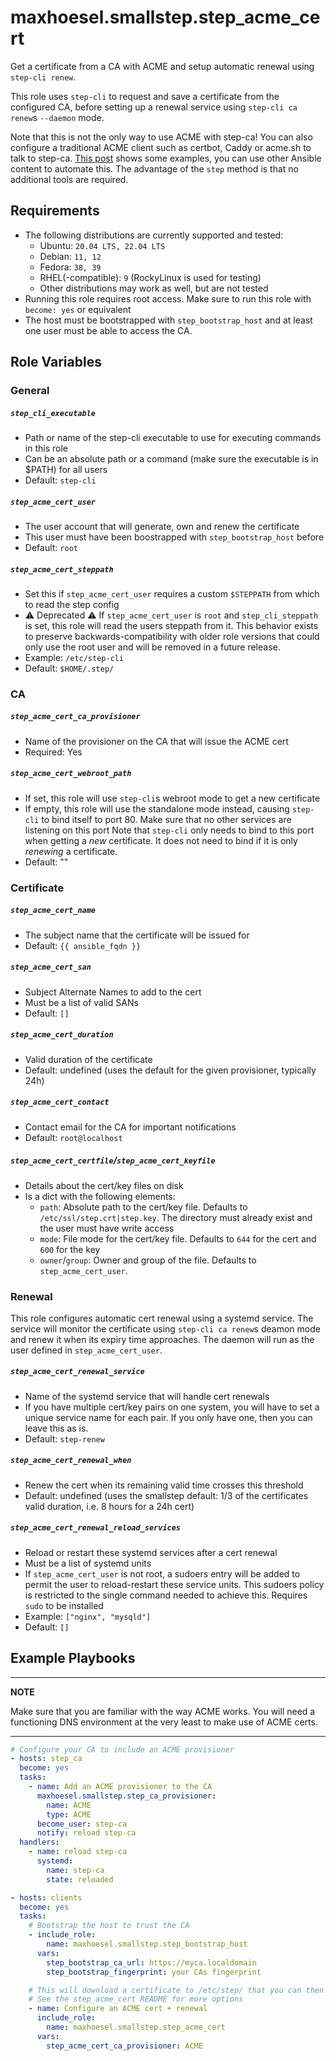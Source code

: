 # maxhoesel.smallstep.step_acme_cert

Get a certificate from a CA with ACME and setup automatic renewal using `step-cli renew`.

This role uses `step-cli` to request and save a certificate from the configured CA,
before setting up a renewal service using `step-cli ca renew`s `--daemon` mode.

Note that this is not the only way to use ACME with step-ca!
You can also configure a traditional ACME client such as certbot, Caddy or acme.sh to talk to step-ca.
[This post](https://smallstep.com/blog/private-acme-server/) shows some examples, you can use other Ansible content to automate this.
The advantage of the `step` method is that no additional tools are required.

## Requirements

- The following distributions are currently supported and tested:
  - Ubuntu: `20.04 LTS, 22.04 LTS`
  - Debian: `11, 12`
  - Fedora: `38, 39`
  - RHEL(-compatible): `9` (RockyLinux is used for testing)
  - Other distributions may work as well, but are not tested
- Running this role requires root access. Make sure to run this role with `become: yes` or equivalent
- The host must be bootstrapped with `step_bootstrap_host` and at least one user must be able to access the CA.

## Role Variables

### General

##### `step_cli_executable`
- Path or name of the step-cli executable to use for executing commands in this role
- Can be an absolute path or a command (make sure the executable is in $PATH) for all users
- Default: `step-cli`

##### `step_acme_cert_user`
- The user account that will generate, own and renew the certificate
- This user must have been boostrapped with `step_bootstrap_host` before
- Default: `root`

##### `step_acme_cert_steppath`
- Set this if `step_acme_cert_user` requires a custom `$STEPPATH` from which to read the step config
- ⚠️ Deprecated ⚠️ If `step_acme_cert_user` is `root` and `step_cli_steppath` is set, this role will read the users steppath from it.
  This behavior exists to preserve backwards-compatibility with older role versions that could only use the root user and will be removed in a future release.
- Example: `/etc/step-cli`
- Default: `$HOME/.step/`

### CA

##### `step_acme_cert_ca_provisioner`
- Name of the provisioner on the CA that will issue the ACME cert
- Required: Yes

##### `step_acme_cert_webroot_path`
- If set, this role will use `step-cli`s webroot mode to get a new certificate
- If empty, this role will use the standalone mode instead, causing `step-cli` to bind itself to port 80. Make sure that no other services are listening on this port
  Note that `step-cli` only needs to bind to this port when getting a *new* certificate. It does not need to bind if it is only *renewing* a certificate.
- Default: ""

### Certificate

##### `step_acme_cert_name`
- The subject name that the certificate will be issued for
- Default: `{{ ansible_fqdn }}`

##### `step_acme_cert_san`
- Subject Alternate Names to add to the cert
- Must be a list of valid SANs
- Default: `[]`

##### `step_acme_cert_duration`
- Valid duration of the certificate
- Default: undefined (uses the default for the given provisioner, typically 24h)

##### `step_acme_cert_contact`
- Contact email for the CA for important notifications
- Default: `root@localhost`

##### `step_acme_cert_certfile`/`step_acme_cert_keyfile`
- Details about the cert/key files on disk
- Is a dict with the following elements:
  - `path`: Absolute path to the cert/key file. Defaults to `/etc/ssl/step.crt|step.key`. The directory must already exist and the user must have write access
  - `mode`: File mode for the cert/key file. Defaults to `644` for the cert and `600` for the key
  - `owner`/`group`: Owner and group of the file. Defaults to `step_acme_cert_user`.

### Renewal

This role configures automatic cert renewal using a systemd service.
The service will monitor the certificate using `step-cli ca renew`s deamon mode and renew it when its expiry time approaches.
The daemon will run as the user defined in `step_acme_cert_user`.

##### `step_acme_cert_renewal_service`
- Name of the systemd service that will handle cert renewals
- If you have multiple cert/key pairs on one system, you will have to set a unique service name for each pair. If you only have one, then you can leave this as is.
- Default: `step-renew`

##### `step_acme_cert_renewal_when`
- Renew the cert when its remaining valid time crosses this threshold
- Default: undefined (uses the smallstep default: 1/3 of the certificates valid duration, i.e. 8 hours for a 24h cert)

##### `step_acme_cert_renewal_reload_services`
- Reload or restart these systemd services after a cert renewal
- Must be a list of systemd units
- If `step_acme_cert_user` is not root, a sudoers entry will be added to permit the user to reload-restart these service units.
  This sudoers policy is restricted to the single command needed to achieve this. Requires `sudo` to be installed
- Example: `["nginx", "mysqld"]`
- Default: `[]`

## Example Playbooks

---
**NOTE**

Make sure that you are familiar with the way ACME works. You will need a functioning DNS environment at the very least
to make use of ACME certs.

---

```yaml
# Configure your CA to include an ACME provisioner
- hosts: step_ca
  become: yes
  tasks:
    - name: Add an ACME provisioner to the CA
      maxhoesel.smallstep.step_ca_provisioner:
        name: ACME
        type: ACME
      become_user: step-ca
      notify: reload step-ca
  handlers:
    - name: reload step-ca
      systemd:
        name: step-ca
        state: reloaded

- hosts: clients
  become: yes
  tasks:
    # Bootstrap the host to trust the CA
    - include_role:
        name: maxhoesel.smallstep.step_bootstrap_host
      vars:
        step_bootstrap_ca_url: https://myca.localdomain
        step_bootstrap_fingerprint: your CAs fingerprint

    # This will download a certificate to /etc/step/ that you can then use in other applications.
    # See the step_acme_cert README for more options
    - name: Configure an ACME cert + renewal
      include_role:
        name: maxhoesel.smallstep.step_acme_cert
      vars:
        step_acme_cert_ca_provisioner: ACME

```
